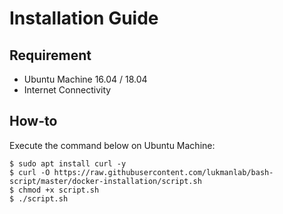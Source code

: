 # Installation Guide


## Requirement
-   Ubuntu Machine 16.04 / 18.04
-   Internet Connectivity

## How-to
Execute the command below on Ubuntu Machine:
```
$ sudo apt install curl -y
$ curl -O https://raw.githubusercontent.com/lukmanlab/bash-script/master/docker-installation/script.sh
$ chmod +x script.sh
$ ./script.sh
```